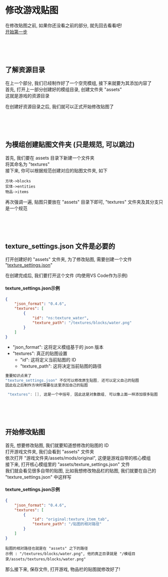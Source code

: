 修改游戏贴图
=================
在修改贴图之前, 如果你还没看之前的部分, 就先回去看看吧!  
[开始第一步](https://github.com/SavingPot/Game-Mod-Manual/blob/main/How%20To%20Start.md)  

</br>
</br>
</br>

了解资源目录
-------------
在上一个部分, 我们已经制作好了一个空壳模组, 接下来就要为其添加内容了  
首先, 打开上一部分创建好的模组目录, 创建文件夹 "assets"  
这就是游戏的资源目录

在创建好资源目录之后, 我们就可以正式开始修改贴图了  
  

</br>
</br>
</br>

为模组创建贴图文件夹 (只是规范, 可以跳过)
------------------
首先, 我们要在 assets 目录下新建一个文件夹  
将其命名为 "textures"  
接下来, 你可以根据规范创建对应的贴图文件夹, 如下

```
方块->blocks
实体->entities
物品->items  
```

再次强调一遍, 贴图只要放在 "assets" 目录下即可, "textures" 文件夹及其分支只是一个规范
    

</br>
</br>
</br>

texture_settings.json 文件是必要的
-----------------
打开创建好的 "assets" 文件夹, 为了修改贴图, 需要创建一个文件 "[texture_settings.json](https://github.com/SavingPot/Game-Mod-Manual/blob/main/texture_settings.json.md)"  

在创建完成后, 我们要打开这个文件   (均使用VS Code作为示例)

#### texture_settings.json示例
```json
{
    "json_format": "0.4.6", 
    "textures": [
        {
            "id": "ns:texture_water",
            "texture_path": "/textures/blocks/water.png"
        }
    ]
}
```

- "json_format": 这将定义模组基于的 json 版本
- "textures": 真正的贴图设置
  - "id": 这将定义当前贴图的 ID
  - "texture_path": 这将决定当前贴图的路径

```java
重要知识点来了
"texture_settings.json" 不仅可以修改原生贴图, 还可以定义自己的贴图
因此在之后制作方块时需要在这里添加自己的贴图

 "textures": [], 这是一个中括号, 因此这是对象数组, 可以像上面一样添加很多贴图
```
  

</br>
</br>
</br>

开始修改贴图
----------
首先, 想要修改贴图, 我们就要知道想修改的贴图的 ID  
打开游戏文件夹, 我们会看到 "assets" 文件夹  
依次打开 "游戏文件夹/assets/mods/original", 这便是游戏自带的核心模组  
接下来, 打开核心模组里的 "assets/texture_settings.json" 文件  
我们就会看见很多自带的贴图, 比如我想修改物品栏的贴图, 我们就要在自己的 "texture_settings.json" 中这样写  
#### texture_settings.json示例
```json
{
    "json_format": "0.4.6", 
    "textures": [
        {
            "id": "original:texture_item_tab",
            "texture_path": "/贴图的相对路径"
        }
    ]
}
```

```
贴图的相对路径也就是在 "assets" 之下的路径  
示例 : "/textures/blocks/water.png", 他的真正目录就是 "/模组目录/assets/textures/blocks/water.png"  
```


那么接下来, 保存文件, 打开游戏, 物品栏的贴图就修改好了!
